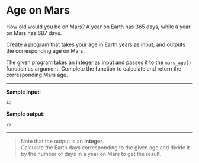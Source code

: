 # Age on Mars

How old would you be on Mars? A year on Earth has 365 days, while a year on Mars has 687 days.

Create a program that takes your age in Earth years as input, and outputs the corresponding age on Mars.

The given program takes an integer as input and passes it to the `mars_age()` function as argument.
Complete the function to calculate and return the corresponding Mars age.

---

**Sample input**:
```
42
```

**Sample output**:
```
22
```

---

>Note that the output is an **integer**.  
>Calculate the Earth days corresponding to the given age and divide it by the number of days in a year on Mars to get the result.